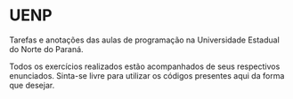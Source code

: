 # UENP
Tarefas e anotações das aulas de programação na Universidade Estadual do Norte do Paraná.

Todos os exercícios realizados estão acompanhados de seus respectivos enunciados. Sinta-se livre para utilizar os códigos presentes aqui da forma que desejar.
